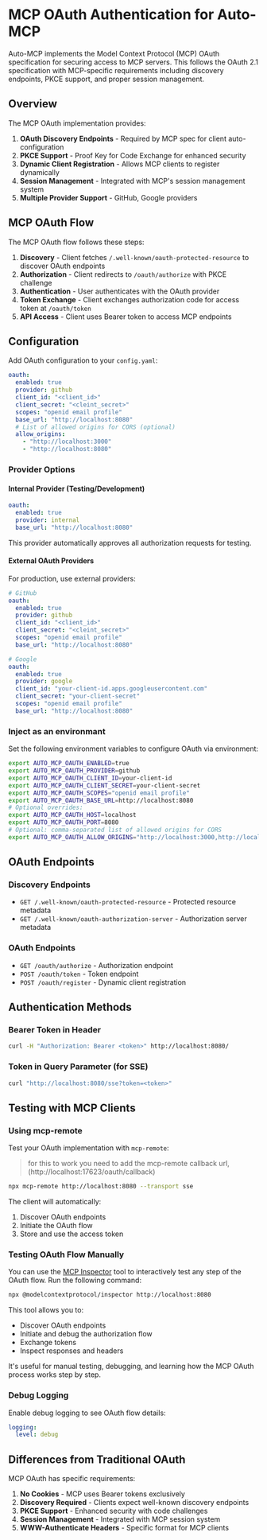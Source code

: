 # MCP OAuth Authentication for Auto-MCP

Auto-MCP implements the Model Context Protocol (MCP) OAuth specification for securing access to MCP servers. This follows the OAuth 2.1 specification with MCP-specific requirements including discovery endpoints, PKCE support, and proper session management.

## Overview

The MCP OAuth implementation provides:

1. **OAuth Discovery Endpoints** - Required by MCP spec for client auto-configuration
2. **PKCE Support** - Proof Key for Code Exchange for enhanced security
3. **Dynamic Client Registration** - Allows MCP clients to register dynamically
4. **Session Management** - Integrated with MCP's session management system
5. **Multiple Provider Support** - GitHub, Google providers

## MCP OAuth Flow

The MCP OAuth flow follows these steps:

1. **Discovery** - Client fetches `/.well-known/oauth-protected-resource` to discover OAuth endpoints
2. **Authorization** - Client redirects to `/oauth/authorize` with PKCE challenge
3. **Authentication** - User authenticates with the OAuth provider
4. **Token Exchange** - Client exchanges authorization code for access token at `/oauth/token`
5. **API Access** - Client uses Bearer token to access MCP endpoints

## Configuration

Add OAuth configuration to your `config.yaml`:

```yaml
oauth:
  enabled: true
  provider: github
  client_id: "<client_id>"
  client_secret: "<cleint_secret>"
  scopes: "openid email profile"
  base_url: "http://localhost:8080"
  # List of allowed origins for CORS (optional)
  allow_origins:
    - "http://localhost:3000"
    - "http://localhost:8080"
```

### Provider Options

#### Internal Provider (Testing/Development)

```yaml
oauth:
  enabled: true
  provider: internal
  base_url: "http://localhost:8080"
```

This provider automatically approves all authorization requests for testing.

#### External OAuth Providers

For production, use external providers:

```yaml
# GitHub
oauth:
  enabled: true
  provider: github
  client_id: "<client_id>"
  client_secret: "<cleint_secret>"
  scopes: "openid email profile"
  base_url: "http://localhost:8080"

# Google
oauth:
  enabled: true
  provider: google
  client_id: "your-client-id.apps.googleusercontent.com"
  client_secret: "your-client-secret"
  scopes: "openid email profile"
  base_url: "http://localhost:8080"
```

### Inject as an environmant

Set the following environment variables to configure OAuth via environment:

```bash
export AUTO_MCP_OAUTH_ENABLED=true
export AUTO_MCP_OAUTH_PROVIDER=github
export AUTO_MCP_OAUTH_CLIENT_ID=your-client-id
export AUTO_MCP_OAUTH_CLIENT_SECRET=your-client-secret
export AUTO_MCP_OAUTH_SCOPES="openid email profile"
export AUTO_MCP_OAUTH_BASE_URL=http://localhost:8080
# Optional overrides:
export AUTO_MCP_OAUTH_HOST=localhost
export AUTO_MCP_OAUTH_PORT=8080
# Optional: comma-separated list of allowed origins for CORS
export AUTO_MCP_OAUTH_ALLOW_ORIGINS="http://localhost:3000,http://localhost:8080"
```

## OAuth Endpoints

### Discovery Endpoints

- `GET /.well-known/oauth-protected-resource` - Protected resource metadata
- `GET /.well-known/oauth-authorization-server` - Authorization server metadata

### OAuth Endpoints

- `GET /oauth/authorize` - Authorization endpoint
- `POST /oauth/token` - Token endpoint
- `POST /oauth/register` - Dynamic client registration

## Authentication Methods

### Bearer Token in Header

```bash
curl -H "Authorization: Bearer <token>" http://localhost:8080/
```

### Token in Query Parameter (for SSE)

```bash
curl "http://localhost:8080/sse?token=<token>"
```

## Testing with MCP Clients

### Using mcp-remote

Test your OAuth implementation with `mcp-remote`:

> for this to work you need to add the mcp-remote callback url, (http://localhost:17623/oauth/callback)

```bash
npx mcp-remote http://localhost:8080 --transport sse

```

The client will automatically:

1. Discover OAuth endpoints
2. Initiate the OAuth flow
3. Store and use the access token

### Testing OAuth Flow Manually

You can use the [MCP Inspector](https://www.npmjs.com/package/@modelcontextprotocol/inspector) tool to interactively test any step of the OAuth flow. Run the following command:

```bash
npx @modelcontextprotocol/inspector http://localhost:8080
```

This tool allows you to:

- Discover OAuth endpoints
- Initiate and debug the authorization flow
- Exchange tokens
- Inspect responses and headers

It's useful for manual testing, debugging, and learning how the MCP OAuth process works step by step.

### Debug Logging

Enable debug logging to see OAuth flow details:

```yaml
logging:
  level: debug
```

## Differences from Traditional OAuth

MCP OAuth has specific requirements:

1. **No Cookies** - MCP uses Bearer tokens exclusively
2. **Discovery Required** - Clients expect well-known discovery endpoints
3. **PKCE Support** - Enhanced security with code challenges
4. **Session Management** - Integrated with MCP session system
5. **WWW-Authenticate Headers** - Specific format for MCP clients

